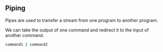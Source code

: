 ## Piping

Pipes are used to transfer a stream from one program to another program.

We can take the output of one command and redirect it to the input of another command.


```bash
command1 | command2
```

